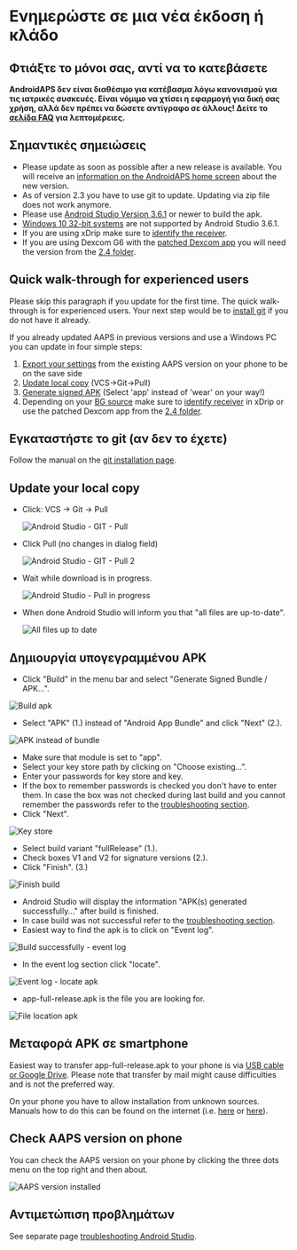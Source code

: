 # Ενημερώστε σε μια νέα έκδοση ή κλάδο

## Φτιάξτε το μόνοι σας, αντί να το κατεβάσετε

**AndroidAPS δεν είναι διαθέσιμο για κατέβασμα λόγω κανονισμού για τις ιατρικές συσκευές. Είναι νόμιμο να χτίσει η εφαρμογή για δική σας χρήση, αλλά δεν πρέπει να δώσετε αντίγραφο σε άλλους! Δείτε το [σελίδα FAQ](../Getting-Started/FAQ.md) για λεπτομέρειες.**

## Σημαντικές σημειώσεις

* Please update as soon as possible after a new release is available. You will receive an [information on the AndroidAPS home screen](../Installing-AndroidAPS/Releasenotes.html#release-notes) about the new version.
* As of version 2.3 you have to use git to update. Updating via zip file does not work anymore.
* Please use [Android Studio Version 3.6.1](https://developer.android.com/studio/) or newer to build the apk.
* [Windows 10 32-bit systems](../Installing-AndroidAPS/troubleshooting_androidstudio#unable-to-start-daemon-process) are not supported by Android Studio 3.6.1.
* If you are using xDrip make sure to [identify the receiver](../Configuration/xdrip#identify-receiver).
* If you are using Dexcom G6 with the [patched Dexcom app](../Hardware/DexcomG6#if-using-g6-with-patched-dexcom-app) you will need the version from the [2.4 folder](https://github.com/dexcomapp/dexcomapp/tree/master/2.4).

## Quick walk-through for experienced users

Please skip this paragraph if you update for the first time. The quick walk-through is for experienced users. Your next step would be to [install git](../Installing-AndroidAPS/git-install.rst) if you do not have it already.

If you already updated AAPS in previous versions and use a Windows PC you can update in four simple steps:

1. [Export your settings](../Usage/ExportImportSettings#how-to-export-settings) from the existing AAPS version on your phone to be on the save side
2. [Update local copy](../Installing-AndroidAPS/Update-to-new-version#update-your-local-copy) (VCS->Git->Pull)
3. [Generate signed APK](../Installing-AndroidAPS/Update-to-new-version#generate-signed-apk) (Select 'app' instead of 'wear' on your way!)
4. Depending on your [BG source](../Configuration/BG-Source.rst) make sure to [identify receiver](../Configuration/xdrip#identify-receiver) in xDrip or use the patched Dexcom app from the [2.4 folder](https://github.com/dexcomapp/dexcomapp/tree/master/2.4).

## Εγκαταστήστε το git (αν δεν το έχετε)

Follow the manual on the [git installation page](../Installing-AndroidAPS/git-install.rst).

## Update your local copy

* Click: VCS -> Git -> Pull
    
    ![Android Studio - GIT - Pull](../images/AndroidStudio361_Update01.png)

* Click Pull (no changes in dialog field)
    
    ![Android Studio - GIT - Pull 2](../images/AndroidStudio361_Update02.png)

* Wait while download is in progress.
    
    ![Android Studio - Pull in progress](../images/AndroidStudio361_Update03.png)

* When done Android Studio will inform you that "all files are up-to-date".
    
    ![All files up to date](../images/AndroidStudio361_Update04.png)

## Δημιουργία υπογεγραμμένου APK

<!--- Text is maintained in page building-apk.md --->

* Click "Build" in the menu bar and select "Generate Signed Bundle / APK...".

![Build apk](../images/AndroidStudio361_27.png)

* Select "APK" (1.) instead of "Android App Bundle" and click "Next" (2.).

![APK instead of bundle](../images/AndroidStudio361_28.png)

* Make sure that module is set to "app".
* Select your key store path by clicking on "Choose existing...".
* Enter your passwords for key store and key.
* If the box to remember passwords is checked you don't have to enter them. In case the box was not checked during last build and you cannot remember the passwords refer to the [troubleshooting section](../Installing-AndroidAPS/troubleshooting_androidstudio#lost-keystore).
* Click "Next".

![Key store](../images/AndroidStudio361_Update05.png)

* Select build variant "fullRelease" (1.). 
* Check boxes V1 and V2 for signature versions (2.).
* Click "Finish". (3.)

![Finish build](../images/AndroidStudio361_32.png)

* Android Studio will display the information "APK(s) generated successfully..." after build is finished.
* In case build was not successful refer to the [troubleshooting section](../Installing-AndroidAPS/troubleshooting_androidstudio.rst).
* Easiest way to find the apk is to click on "Event log".

![Build successfully - event log](../images/AndroidStudio361_33.png)

* In the event log section click "locate".

![Event log - locate apk](../images/AndroidStudio361_34.png)

* app-full-release.apk is the file you are looking for.

![File location apk](../images/AndroidStudio361_35.png)

## Μεταφορά APK σε smartphone

Easiest way to transfer app-full-release.apk to your phone is via [USB cable or Google Drive](https://support.google.com/android/answer/9064445?hl=en). Please note that transfer by mail might cause difficulties and is not the preferred way.

On your phone you have to allow installation from unknown sources. Manuals how to do this can be found on the internet (i.e. [here](https://www.expressvpn.com/de/support/vpn-setup/enable-apk-installs-android/) or [here](https://www.androidcentral.com/unknown-sources)).

## Check AAPS version on phone

You can check the AAPS version on your phone by clicking the three dots menu on the top right and then about.

![AAPS version installed](../images/Update_VersionCheck.png)

## Αντιμετώπιση προβλημάτων

See separate page [troubleshooting Android Studio](../Installing-AndroidAPS/troubleshooting_androidstudio.rst).
